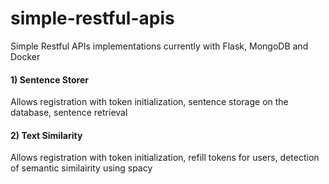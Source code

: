 # simple-restful-apis
Simple Restful APIs implementations currently with Flask, MongoDB and Docker

#### 1) Sentence Storer
Allows registration with token initialization, sentence storage on the database, sentence retrieval

#### 2) Text Similarity
Allows registration with token initialization, refill tokens for users, detection of semantic similairity using spacy
